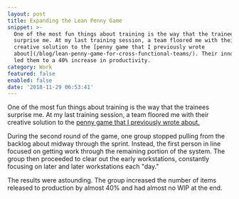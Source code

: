 ```yaml
---
layout: post
title: Expanding the Lean Penny Game
snippet: >-
  One of the most fun things about training is the way that the trainees
  surprise me. At my last training session, a team floored me with their
  creative solution to the [penny game that I previously wrote
  about](/blog/lean-penny-game-for-cross-functional-teams/). Their innovation
  led them to a 40% increase in productivity.
category: Work
featured: false
enabled: false
date: '2018-11-29 06:53:41'
---
```

One of the most fun things about training is the way that the trainees surprise me. At my last training session, a team floored me with their creative solution to the [penny game that I previously wrote about.](/blog/lean-penny-game-for-cross-functional-teams/)

During the second round of the game, one group stopped pulling from the backlog about midway through the sprint. Instead, the first person in line focused on getting work through the remaining portion of the system. The group then proceeded to clear out the early workstations, constantly focusing on later and later workstations each "day." 

The results were astounding. The group increased the number of items released to production by almost 40% and had almost no WIP at the end.
